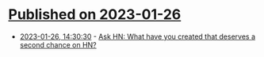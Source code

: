 # [Published on 2023-01-26](index.md)

* [2023-01-26, 14:30:30](https://news.ycombinator.com/item?id=34531989) - [Ask HN: What have you created that deserves a second chance on HN?](https://news.ycombinator.com/item?id=34531989)

